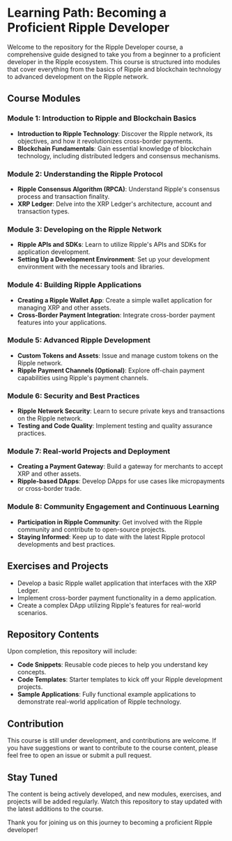 # Learning Path: Becoming a Proficient Ripple Developer

Welcome to the repository for the Ripple Developer course, a comprehensive guide designed to take you from a beginner to a proficient developer in the Ripple ecosystem. This course is structured into modules that cover everything from the basics of Ripple and blockchain technology to advanced development on the Ripple network.

## Course Modules

### Module 1: Introduction to Ripple and Blockchain Basics

- **Introduction to Ripple Technology**: Discover the Ripple network, its objectives, and how it revolutionizes cross-border payments.
- **Blockchain Fundamentals**: Gain essential knowledge of blockchain technology, including distributed ledgers and consensus mechanisms.

### Module 2: Understanding the Ripple Protocol

- **Ripple Consensus Algorithm (RPCA)**: Understand Ripple's consensus process and transaction finality.
- **XRP Ledger**: Delve into the XRP Ledger's architecture, account and transaction types.

### Module 3: Developing on the Ripple Network

- **Ripple APIs and SDKs**: Learn to utilize Ripple's APIs and SDKs for application development.
- **Setting Up a Development Environment**: Set up your development environment with the necessary tools and libraries.

### Module 4: Building Ripple Applications

- **Creating a Ripple Wallet App**: Create a simple wallet application for managing XRP and other assets.
- **Cross-Border Payment Integration**: Integrate cross-border payment features into your applications.

### Module 5: Advanced Ripple Development

- **Custom Tokens and Assets**: Issue and manage custom tokens on the Ripple network.
- **Ripple Payment Channels (Optional)**: Explore off-chain payment capabilities using Ripple's payment channels.

### Module 6: Security and Best Practices

- **Ripple Network Security**: Learn to secure private keys and transactions on the Ripple network.
- **Testing and Code Quality**: Implement testing and quality assurance practices.

### Module 7: Real-world Projects and Deployment

- **Creating a Payment Gateway**: Build a gateway for merchants to accept XRP and other assets.
- **Ripple-based DApps**: Develop DApps for use cases like micropayments or cross-border trade.

### Module 8: Community Engagement and Continuous Learning

- **Participation in Ripple Community**: Get involved with the Ripple community and contribute to open-source projects.
- **Staying Informed**: Keep up to date with the latest Ripple protocol developments and best practices.

## Exercises and Projects

- Develop a basic Ripple wallet application that interfaces with the XRP Ledger.
- Implement cross-border payment functionality in a demo application.
- Create a complex DApp utilizing Ripple's features for real-world scenarios.

## Repository Contents

Upon completion, this repository will include:

- **Code Snippets**: Reusable code pieces to help you understand key concepts.
- **Code Templates**: Starter templates to kick off your Ripple development projects.
- **Sample Applications**: Fully functional example applications to demonstrate real-world application of Ripple technology.

## Contribution

This course is still under development, and contributions are welcome. If you have suggestions or want to contribute to the course content, please feel free to open an issue or submit a pull request.

## Stay Tuned

The content is being actively developed, and new modules, exercises, and projects will be added regularly. Watch this repository to stay updated with the latest additions to the course.

Thank you for joining us on this journey to becoming a proficient Ripple developer!
